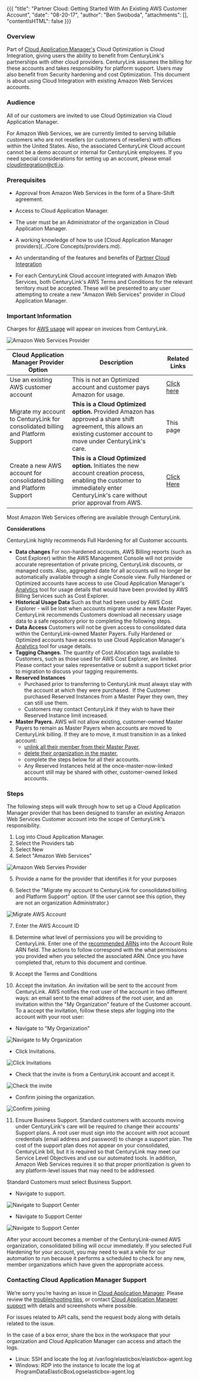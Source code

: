 {{{
  "title": "Partner Cloud: Getting Started With An Existing AWS Customer Account",
  "date": "08-20-17",
  "author": "Ben Swoboda",
  "attachments": [],
  "contentIsHTML": false
}}}


### Overview

Part of [Cloud Application Manager's](https://www.ctl.io/cloud-application-manager/) Cloud Optimization is Cloud Integration, giving users the ability to benefit from CenturyLink's partnerships with other cloud providers. CenturyLink assumes the billing for these accounts and takes responsibility for platform support. Users may also benefit from Security hardening and cost Optimization. This document is about using Cloud Integration with existing Amazon Web Services accounts.

### Audience

All of our customers are invited to use Cloud Optimization via Cloud Application Manager.

For Amazon Web Services, we are currently limited to serving billable customers who are not resellers (or customers of resellers) with offices within the United States. Also, the associated CenturyLink Cloud account cannot be a demo account or internal for CenturyLink employees. If you need special considerations for setting up an account, please email [cloudintegration@ctl.io](mailto:cloudintegration@ctl.io).

### Prerequisites

* Approval from Amazon Web Services in the form of a Share-Shift agreement.

* Access to Cloud Application Manager.

* The user must be an Administrator of the organization in Cloud Application Manager.

* A working knowledge of how to use [Cloud Application Manager providers](../Core Concepts/providers.md).

* An understanding of the features and benefits of [Partner Cloud Integration](./partner-cloud-integration.md)

* For each CenturyLink Cloud account integrated with Amazon Web Services, both CenturyLink's AWS Terms and Conditions for the relevant territory must be accepted. These will be presented to any user attempting to create a new "Amazon Web Services" provider in Cloud Application Manager.

### Important Information

Charges for [AWS usage](./partner-cloud-integration-consolidated-billing.md) will appear on invoices from CenturyLink.

![Amazon Web Services Provider](../../images/cloud-application-manager/CINT_AWS_Provider_Options.png)

Cloud Application Manager Provider Option | Description | Related Links
--- | --- | ---
 Use an existing AWS customer account | This is not an Optimized account and customer pays Amazon for usage. | [Click here](https://www.ctl.io/knowledge-base/cloud-application-manager/deploying-anywhere/using-your-aws-account/)
   Migrate my account to CenturyLink for consolidated billing and Platform Support | **This is a Cloud Optimized option.** Provided Amazon has approved a share shift agreement, this allows an existing customer account to move under CenturyLink's care. | This page
  Create a new AWS account for consolidated billing and Platform Support | **This is a Cloud Optimized option.** Initiates the new account creation process, enabling the customer to immediately enter CenturyLink's care without prior approval from AWS. | [Click Here](./partner-cloud-integration-aws-new.md)

Most Amazon Web Services offering are available through CenturyLink.

**Considerations**

CenturyLink highly recommends Full Hardening for all Customer accounts.

* **Data changes** For non-hardened accounts, AWS Billing reports (such as Cost Explorer) within the AWS Management Console will not provide accurate representation of private pricing, CenturyLink discounts, or managed costs. Also, aggregated date for all accounts will no longer be automatically available through a single Console view. Fully Hardened or Optimized accounts have access to use Cloud Application Manager's [Analytics](./CloudApplicationManagerAnalyticsUI.md) tool for usage details that would have been provided by AWS Billing Services such as Cost Explorer.
* **Historical Usage Data** Such as that had been used by AWS Cost Explorer - will be lost when accounts migrate under a new Master Payer. CenturyLink recommends Customers download all necessary usage data to a safe repository prior to completing the following steps.
* **Data Access** Customers will not be given access to consolidated data within the CenturyLink-owned Master Payers. Fully Hardened or Optimized accounts have access to use Cloud Application Manager's [Analytics](./CloudApplicationManagerAnalyticsUI.md) tool for usage details.
* **Tagging Changes.** The quantity of Cost Allocation tags available to Customers, such as those used for AWS Cost Explorer, are limited. Please contact your sales representative or submit a support ticket prior to migration to discuss your tagging requirements.
* **Reserved Instances**
  * Purchased prior to transferring to CenturyLink must always stay with the account at which they were purchased.  If the Customer purchased Reserved Instances from a Master Payer they own, they can still use them.
  * Customers may contact CenturyLink if they wish to have their Reserved Instance limit increased.
* **Master Payers.** AWS will not allow existing, customer-owned Master Payers to remain as Master Payers when accounts are moved to CenturyLink billing. If they are to move, it must transition in as a linked account:
  * [unlink all their member from their Master Payer](http://docs.aws.amazon.com/organizations/latest/userguide/orgs_manage_accounts_remove.html),
  * [delete their organization in the master](http://docs.aws.amazon.com/organizations/latest/userguide/orgs_manage_org_delete.html),
  * complete the steps below for all their accounts.
  * Any Reserved Instances held at the once-master-now-linked account still may be  shared with other, customer-owned linked accounts.


### Steps

The following steps will walk through how to set up a Cloud Application Manager provider that has been designed to transfer an existing Amazon Web Services Customer account into the scope of CenturyLink's responsibility.

1. Log into Cloud Application Manager.
2. Select the Providers tab
3. Select New
4. Select "Amazon Web Services"

  ![Amazon Web Servies Provider](../../images/cloud-application-manager/CINT_New_AWS_Provider.1.png)

5. Provide a name for the provider that identifies it for your purposes

6. Select the "Migrate my account to CenturyLink for consolidated billing and Platform Support" option. (If the user cannot see this option, they are not an organization Administrator.)

  ![Migrate AWS Account](../../images/cloud-application-manager/CINT_Existing_AWS_Provider.2.png)

7. Enter the AWS Account ID

8. Determine what level of permissions you will be providing to CenturyLink. Enter one of the [recommended ARNs](./partner-cloud-integration-connect-aws.md) into the Account Role ARN field. The actions to follow correspond with the what permissions you provided when you selected the associated ARN. Once you have completed that, return to this document and continue.

9. Accept the Terms and Conditions

10. Accept the invitation. An invitation will be sent to the account from CenturyLink. AWS notifies the root user of the account in two different ways: an email sent to the email address of the root user, and an invitation within the "My Organization" feature of the Customer account. To a accept the invitation, follow these steps afer logging into the account with your root user:

  * Navigate to "My Organization"

![Navigate to My Organization](../../images/cloud-application-manager/CINT_AWS_Invitation1.png)

  * Click Invitations.

![Click Invitations](../../images/cloud-application-manager/CINT_AWS_Invitation2.png)

  * Check that the invite is from a CenturyLink account and accept it.

![Check the invite](../../images/cloud-application-manager/CINT_AWS_Invitation3.png)

  * Confirm joining the organization.

![Confirm joining](../../images/cloud-application-manager/CINT_AWS_Invitation4.png)

11. Ensure Business Support.  Standard customers with accounts moving under CenturyLink's care will be required to change their accounts' Support plans. A root user must sign into the account with root account credentials (email address and password) to change a support plan. The cost of the support plan does not appear on your consolidated, CenturyLink bill, but it is required so that CenturyLink may meet our Service Level Objectives and use our automated tools. In addition, Amazon Web Services requires it so that proper prioritization is given to any platform-level issues that may need to be addressed.

  Standard Customers must select Business Support.

  * Navigate to support.


  ![Navigate to Support Center](../../images/cloud-application-manager/CINT_AWS_SupportPlan_Change1.png)

  * Navigate to Support Center


  ![Navigate to Support Center](../../images/cloud-application-manager/CINT_AWS_SupportPlan_Change2.png)

After your account becomes a member of the CenturyLink-owned AWS organization, consolidated billing will occur immediately. If you selected Full Hardening for your account, you may need to wait a while for our automation to run because it performs a scheduled to check for any new, member organizations which have given the appropriate access.


### Contacting Cloud Application Manager Support

We’re sorry you’re having an issue in [Cloud Application Manager](https://www.ctl.io/cloud-application-manager/). Please review the [troubleshooting tips](../Troubleshooting/troubleshooting-tips.md), or contact [Cloud Application Manager support](mailto:incident@CenturyLink.com) with details and screenshots where possible.

For issues related to API calls, send the request body along with details related to the issue.

In the case of a box error, share the box in the workspace that your organization and Cloud Application Manager can access and attach the logs.
* Linux: SSH and locate the log at /var/log/elasticbox/elasticbox-agent.log
* Windows: RDP into the instance to locate the log at ProgramDataElasticBoxLogselasticbox-agent.log
